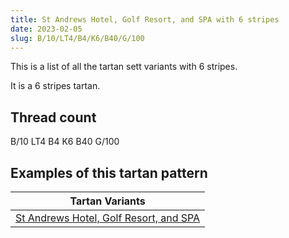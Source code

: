 ```yaml
---
title: St Andrews Hotel, Golf Resort, and SPA with 6 stripes
date: 2023-02-05
slug: B/10/LT4/B4/K6/B40/G/100
---
```

This is a list of all the tartan sett variants with 6 stripes.

It is a 6 stripes tartan.


## Thread count
B/10 LT4 B4 K6 B40 G/100

## Examples of this tartan pattern

| Tartan Variants |
|---------------|
| [St Andrews Hotel, Golf Resort, and SPA](/variants/b/10/lt4/b4/k6/b40/g/100-b304080-g008000-k000000-lt806050)||
